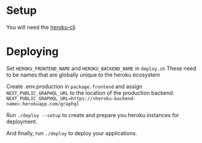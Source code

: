 # Setup

You will need the [heroku-cli](https://devcenter.heroku.com/articles/heroku-cli)

# Deploying

Set `HEROKU_FRONTEND_NAME` and `HEROKU_BACKEND_NAME` in `deploy.sh`
These need to be names that are globally unique to the heroku ecosystem

Create .env.production in `package.frontend` and assign `NEXT_PUBLIC_GRAPHQL_URL` to the location of the production backend. 
`NEXT_PUBLIC_GRAPHQL_URL=https://<heroku-backend-name>.herokuapp.com/graphql`

Run `./deploy --setup` to create and prepare you heroku instances for deployment. 

And finally, run `./deploy` to deploy your applications. 



